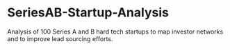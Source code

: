 # SeriesAB-Startup-Analysis
Analysis of 100 Series A and B hard tech startups to map investor networks and to improve lead sourcing efforts.

